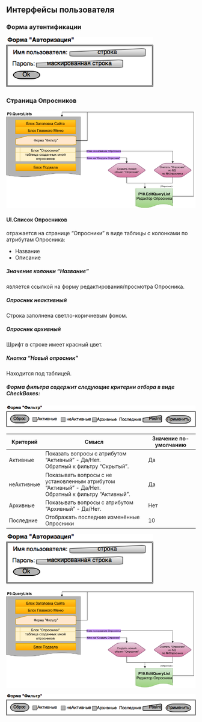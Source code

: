 ## Интерфейсы пользователя

### Форма аутентификации
![Рис.P2.Login.AuthForm Форма авторизации][P2-Login-AuthForm]


### Страница Опросников
![Рис.P9.QueryLists Страница Опросников][P9.QueryLists]

#### UI.Список Опросников

отражается на странице “Опросники” в виде таблицы с колонками по атрибутам Опросника:
* Название
* Описание

##### Значение колонки “Название”
является ссылкой на форму редактирования/просмотра Опросника.

##### Опросник неактивный
Строка заполнена светло-коричневым фоном.

#####  Опросник архивный
Шрифт в строке имеет красный цвет.

##### Кнопка “Новый опросник”
Находится под таблицей.

##### Форма фильтра содержит следующие критерии отбора в виде CheckBoxes:
![Рис.P9.QueryLists.FilterForm Форма фильтра Опросников][P9.QueryLists.FilterForm]

Критерий | Смысл | Значение по-умолчанию
---------|-------|----------------------
Активные | Показать вопросы с атрибутом “Активный” - Да/Нет. <br> Обратный к фильтру “Скрытый”. | Да
неАктивные | Показывать вопросы с не установленным атрибутом “Активный” - Да/Нет. <br> Обратный к фильтру “Активный”. | Да
Архивные | Показывать вопросы с атрибутом “Архивный” - Да/Нет. | Нет
Последние | Отображать последние изменённые Опросники | 10


[P2-Login-AuthForm]: basefunc-P2-Login-AuthForm.png "Рис.P2.Login.AuthForm Форма авторизации"
![Рис.P2.Login.AuthForm Форма авторизации][P2-Login-AuthForm]

[P9.QueryLists]: basefunc-P9-QueryLists.png "Рис.P9.QueryLists Страница Опросников"
![Рис.P9.QueryLists Страница Опросников][P9.QueryLists]

[P9.QueryLists.FilterForm]: basefunc-P9-QueryLists-FilterForm.png "Рис.P9.QueryLists.FilterForm Форма фильтра Опросников"
![Рис.P9.QueryLists.FilterForm Форма фильтра Опросников][P9.QueryLists.FilterForm]

